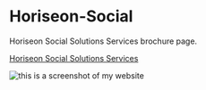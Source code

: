 # Horiseon-Social
Horiseon Social Solutions Services brochure page.

[Horiseon Social Solutions Services](https://devmadia.github.io/Horiseon-Social/)


![this is a screenshot of my website](./Horiseon-Social-Develop.png)
